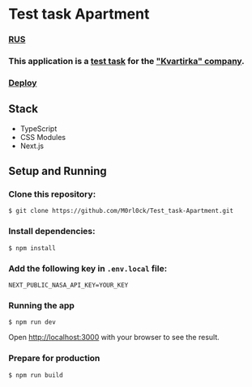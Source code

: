 # Test task Apartment

### [RUS](https://github.com/M0rl0ck/Test_task-Apartment/blob/main/README_RUS.md)

### This application is a [test task](https://docs.google.com/document/d/1bSC3hgaYe69FJFKKNFHKokJ2Rs0bxkYQ9ixnBS8xn-M/edit#heading=h.zhvqi4h9zsj2) for the ["Kvartirka" company](https://kvartirka.com/).

### [Deploy](https://test-task-apartment.vercel.app/)

## Stack

- TypeScript
- CSS Modules
- Next.js

## Setup and Running

### Clone this repository:

`$ git clone https://github.com/M0rl0ck/Test_task-Apartment.git`

### Install dependencies:

`$ npm install`

### Add the following key in `.env.local` file:

`NEXT_PUBLIC_NASA_API_KEY=YOUR_KEY`

### Running the app

```
$ npm run dev
```

Open [http://localhost:3000](http://localhost:3000) with your browser to see the result.


### Prepare for production

`$ npm run build`
